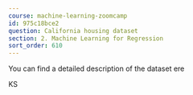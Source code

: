 ```yaml
---
course: machine-learning-zoomcamp
id: 975c18bce2
question: California housing dataset
section: 2. Machine Learning for Regression
sort_order: 610
---
```


You can find a detailed description of the dataset ere

KS

